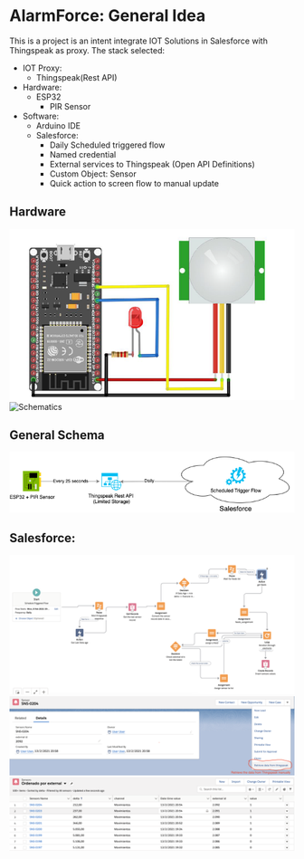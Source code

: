 # AlarmForce: General Idea

This is a project is an intent integrate IOT Solutions in Salesforce with Thingspeak as proxy. The stack selected:
* IOT Proxy:
    * Thingspeak(Rest API)
*  Hardware:
    * ESP32
         * PIR Sensor
* Software:         
    * Arduino IDE
    * Salesforce:
         * Daily Scheduled triggered flow
         * Named credential
         * External services to Thingspeak (Open API Definitions)
         * Custom Object: Sensor
         * Quick action to screen flow to manual update

##  Hardware
![Schematics](https://raw.githubusercontent.com/krukmat/AlarmForce-Demo/master/images/AlarmForce%20-%20Schematics.png)
![Schematics](https://raw.githubusercontent.com/krukmat/AlarmForce-Demo/master/images/Hardware.png)

## General Schema
![Schematics](https://raw.githubusercontent.com/krukmat/AlarmForce-Demo/master/Untitled%20Diagram.png)

## Salesforce: 
![Schematics](https://raw.githubusercontent.com/krukmat/AlarmForce-Demo/master/images/flow.png)
![Schematics](https://raw.githubusercontent.com/krukmat/AlarmForce-Demo/master/images/Retrieve%20data%20manually.png)
![Schematics](https://raw.githubusercontent.com/krukmat/AlarmForce-Demo/master/images/Salesforce.png)

